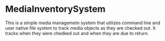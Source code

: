 # MediaInventorySystem

This is a simple media managemetn system that utilizes command line and user native file system to track media objects as they are checked out.
It tracks when they were chedked out and when they are due to return. 
